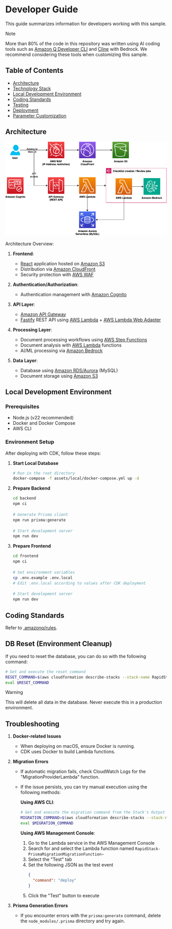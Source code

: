 # Developer Guide

This guide summarizes information for developers working with this sample.

> [!Note]
> More than 80% of the code in this repository was written using AI coding tools such as [Amazon Q Developer CLI](https://docs.aws.amazon.com/amazonq/latest/qdeveloper-ug/command-line.html) and [Cline](https://github.com/cline/cline) with Bedrock. We recommend considering these tools when customizing this sample.

## Table of Contents

- [Architecture](#architecture)
- [Technology Stack](#technology-stack)
- [Local Development Environment](#local-development-environment)
- [Coding Standards](#coding-standards)
- [Testing](#testing)
- [Deployment](#deployment)
- [Parameter Customization](#parameter-customization)

## Architecture

![](../imgs/arch.png)

Architecture Overview:

1. **Frontend**:

   - [React](https://react.dev/) application hosted on [Amazon S3](https://aws.amazon.com/s3/)
   - Distribution via [Amazon CloudFront](https://aws.amazon.com/cloudfront/)
   - Security protection with [AWS WAF](https://aws.amazon.com/waf/)

2. **Authentication/Authorization**:

   - Authentication management with [Amazon Cognito](https://aws.amazon.com/cognito/)

3. **API Layer**:

   - [Amazon API Gateway](https://aws.amazon.com/api-gateway/)
   - [Fastify](https://fastify.dev/) REST API using [AWS Lambda](https://aws.amazon.com/lambda/) + [AWS Lambda Web Adapter](https://github.com/awslabs/aws-lambda-web-adapter)

4. **Processing Layer**:

   - Document processing workflows using [AWS Step Functions](https://aws.amazon.com/step-functions/)
   - Document analysis with [AWS Lambda](https://aws.amazon.com/lambda/) functions
   - AI/ML processing via [Amazon Bedrock](https://aws.amazon.com/bedrock/)

5. **Data Layer**:
   - Database using [Amazon RDS/Aurora](https://aws.amazon.com/jp/rds/) (MySQL)
   - Document storage using [Amazon S3](https://aws.amazon.com/s3/)

## Local Development Environment

### Prerequisites

- Node.js (v22 recommended)
- Docker and Docker Compose
- AWS CLI

### Environment Setup

After deploying with CDK, follow these steps:

1. **Start Local Database**

   ```bash
   # Run in the root directory
   docker-compose -f assets/local/docker-compose.yml up -d
   ```

2. **Prepare Backend**

   ```bash
   cd backend
   npm ci

   # Generate Prisma client
   npm run prisma:generate

   # Start development server
   npm run dev
   ```

3. **Prepare Frontend**

   ```bash
   cd frontend
   npm ci

   # Set environment variables
   cp .env.example .env.local
   # Edit .env.local according to values after CDK deployment

   # Start development server
   npm run dev
   ```

## Coding Standards

Refer to [.amazonq/rules](../../.amazonq/rules).

## DB Reset (Environment Cleanup)

If you need to reset the database, you can do so with the following command:

```bash
# Get and execute the reset command
RESET_COMMAND=$(aws cloudformation describe-stacks --stack-name RapidStack --query "Stacks[0].Outputs[?OutputKey=='ResetMigrationCommand'].OutputValue" --output text)
eval $RESET_COMMAND
```

> [!Warning]
> This will delete all data in the database. Never execute this in a production environment.

## Troubleshooting

1. **Docker-related Issues**

   - When deploying on macOS, ensure Docker is running.
   - CDK uses Docker to build Lambda functions.

2. **Migration Errors**

   - If automatic migration fails, check CloudWatch Logs for the "MigrationProviderLambda" function.
   - If the issue persists, you can try manual execution using the following methods:

     **Using AWS CLI**:

     ```bash
     # Get and execute the migration command from the Stack's Output
     MIGRATION_COMMAND=$(aws cloudformation describe-stacks --stack-name RapidStack --query "Stacks[0].Outputs[?OutputKey=='DeployMigrationCommand'].OutputValue" --output text)
     eval $MIGRATION_COMMAND
     ```

     **Using AWS Management Console**:

     1. Go to the Lambda service in the AWS Management Console
     2. Search for and select the Lambda function named `RapidStack-PrismaMigrationMigrationFunction~`
     3. Select the "Test" tab
     4. Set the following JSON as the test event
        ```json
        {
          "command": "deploy"
        }
        ```
     5. Click the "Test" button to execute

3. **Prisma Generation Errors**
   - If you encounter errors with the `prisma:generate` command, delete the `node_modules/.prisma` directory and try again.

